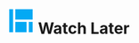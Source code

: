 # ![alt tag](https://raw.githubusercontent.com/lvncnt/ModernArtUI/master/app/src/main/res/mipmap-mdpi/ic_launcher.png) Watch Later
